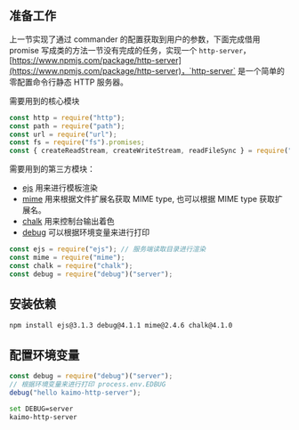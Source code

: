 ## 准备工作

上一节实现了通过 commander 的配置获取到用户的参数，下面完成借用 promise 写成类的方法一节没有完成的任务，实现一个 `http-server`，[https://www.npmjs.com/package/http-server](https://www.npmjs.com/package/http-server)，`http-server` 是一个简单的零配置命令行静态 HTTP 服务器。

需要用到的核心模块

```js
const http = require("http");
const path = require("path");
const url = require("url");
const fs = require("fs").promises;
const { createReadStream, createWriteStream, readFileSync } = require("fs");
```

需要用到的第三方模块：

- [ejs](https://www.npmjs.com/package/ejs) 用来进行模板渲染
- [mime](https://www.npmjs.com/package/mime) 用来根据文件扩展名获取 MIME type, 也可以根据 MIME type 获取扩展名。
- [chalk](https://www.npmjs.com/package/chalk) 用来控制台输出着色
- [debug](https://www.npmjs.com/package/debug) 可以根据环境变量来进行打印

```js
const ejs = require("ejs"); // 服务端读取目录进行渲染
const mime = require("mime");
const chalk = require("chalk");
const debug = require("debug")("server");
```

## 安装依赖

```bash
npm install ejs@3.1.3 debug@4.1.1 mime@2.4.6 chalk@4.1.0
```

## 配置环境变量

```js
const debug = require("debug")("server");
// 根据环境变量来进行打印 process.env.EDBUG
debug("hello kaimo-http-server");
```

```bash
set DEBUG=server
kaimo-http-server
```
